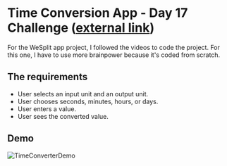 # Time Conversion App - Day 17 Challenge ([external link](https://www.hackingwithswift.com/100/swiftui/19))

For the WeSplit app project, I followed the videos to code the project. For this one, I have to use more brainpower because it's coded from scratch.

## The requirements

- User selects an input unit and an output unit.
- User chooses seconds, minutes, hours, or days.
- User enters a value.
- User sees the converted value.

## Demo

![TimeConverterDemo](https://user-images.githubusercontent.com/4522927/217821239-bfbcc3ed-c72f-481f-986c-2ab625ad46bf.gif)
